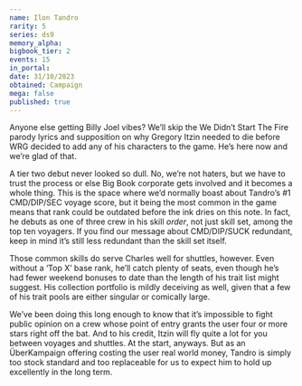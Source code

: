 ```yaml
---
name: Ilon Tandro
rarity: 5
series: ds9
memory_alpha:
bigbook_tier: 2
events: 15
in_portal:
date: 31/10/2023
obtained: Campaign
mega: false
published: true
---
```


Anyone else getting Billy Joel vibes? We’ll skip the We Didn’t Start The Fire parody lyrics and supposition on why Gregory Itzin needed to die before WRG decided to add any of his characters to the game. He’s here now and we’re glad of that.

A tier two debut never looked so dull. No, we’re not haters, but we have to trust the process or else Big Book corporate gets involved and it becomes a whole thing. This is the space where we’d normally boast about Tandro’s #1 CMD/DIP/SEC voyage score, but it being the most common in the game means that rank could be outdated before the ink dries on this note. In fact, he debuts as one of three crew in his skill *order*, not just skill set, among the top ten voyagers. If you find our message about CMD/DIP/SUCK redundant, keep in mind it’s still less redundant than the skill set itself.

Those common skills do serve Charles well for shuttles, however. Even without a ‘Top X’ base rank, he’ll catch plenty of seats, even though he’s had fewer weekend bonuses to date than the length of his trait list might suggest. His collection portfolio is mildly deceiving as well, given that a few of his trait pools are either singular or comically large.

We’ve been doing this long enough to know that it’s impossible to fight public opinion on a crew whose point of entry grants the user four or more stars right off the bat. And to his credit, Itzin will fly quite a lot for you between voyages and shuttles. At the start, anyways. But as an ÜberKampaign offering costing the user real world money, Tandro is simply too stock standard and too replaceable for us to expect him to hold up excellently in the long term.
